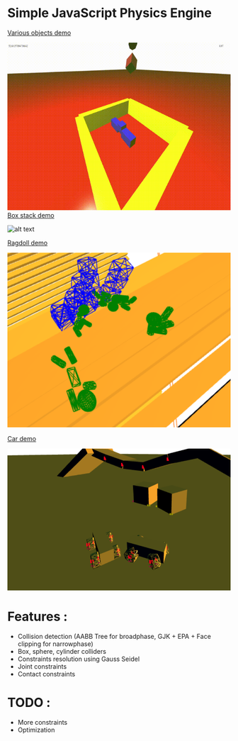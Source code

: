 # Simple JavaScript Physics Engine
[Various objects demo](https://romanppp.github.io/SimplePhysicsEngine/shapes)

![alt text](images/shapes.gif)
[Box stack demo](https://romanppp.github.io/SimplePhysicsEngine/chainBoxes)

![alt text](images/gif1.gif)

[Ragdoll demo](https://romanppp.github.io/SimplePhysicsEngine/ragdoll)

![alt text](images/ragdoll.png)

[Car demo](https://romanppp.github.io/SimplePhysicsEngine/car)

![alt text](images/cars.png)



# Features : 
* Collision detection (AABB Tree for broadphase, GJK + EPA + Face clipping for narrowphase)
* Box, sphere, cylinder colliders
* Constraints resolution using Gauss Seidel
* Joint constraints
* Contact constraints
# TODO :
* More constraints
* Optimization
